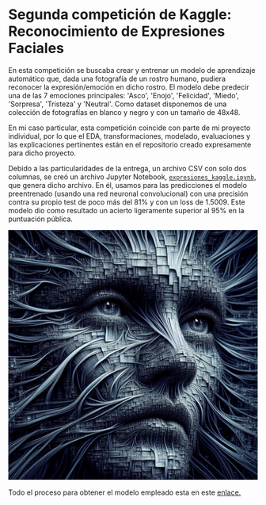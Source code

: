 # **Segunda competición de Kaggle: Reconocimiento de Expresiones Faciales**  
>  
En esta competición se buscaba crear y entrenar un modelo de aprendizaje automático que, dada una fotografía de un rostro humano, pudiera reconocer la expresión/emoción en dicho rostro. El modelo debe predecir una de las 7 emociones principales: 'Asco', 'Enojo', 'Felicidad', 'Miedo', 'Sorpresa', 'Tristeza' y 'Neutral'. Como dataset disponemos de una colección de fotografías en blanco y negro y con un tamaño de 48x48.

En mi caso particular, esta competición coincide con parte de mi proyecto individual, por lo que el EDA, transformaciones, modelado, evaluaciones y las explicaciones pertinentes están en el repositorio creado expresamente para dicho proyecto.

Debido a las particularidades de la entrega, un archivo CSV con solo dos columnas, se creó un archivo Jupyter Notebook, [`expresiones_kaggle.ipynb`](https://github.com/PepeReinaCampo/Kaggle-Reconocimiento-de-Expresiones-Faciales/blob/main/expresiones_kaggle.ipynb),
que genera dicho archivo. En él, usamos para las predicciones el modelo preentrenado (usando una red neuronal convolucional) con una precisión contra su propio test de poco más del 81% y con un loss de 1.5009. Este modelo dio como resultado un acierto ligeramente superior al 95% en la puntuación pública.

![Descripción de la imagen](ima/CNN.jpg)  


Todo el proceso para obtener el modelo empleado esta en este [enlace.](https://github.com/PepeReinaCampo/Kaggle-Reconocimiento-de-Expresiones-Faciales/blob/main/expresiones_kaggle.ipynb)
